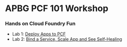 # APBG PCF 101 Workshop

### Hands on Cloud Foundry Fun
  * Lab 1: [Deploy Apps to PCF](labs/cf-push-to-the-cloud.md)
  * Lab 2: [Bind a Service, Scale App and See Self-Healing](labs/bind-and-scale.md)
